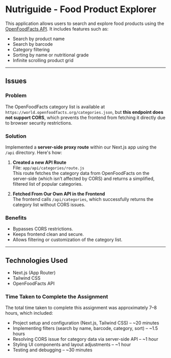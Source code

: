# Nutriguide - Food Product Explorer

This application allows users to search and explore food products using the [OpenFoodFacts API](https://world.openfoodfacts.org/). It includes features such as:

- Search by product name
- Search by barcode
- Category filtering
- Sorting by name or nutritional grade
- Infinite scrolling product grid

---

## Issues

### Problem

The OpenFoodFacts category list is available at `https://world.openfoodfacts.org/categories.json`, but **this endpoint does not support CORS**, which prevents the frontend from fetching it directly due to browser security restrictions.

### Solution

Implemented a **server-side proxy route** within our Next.js app using the `/api` directory. Here's how:

1. **Created a new API Route**  
   File: `app/api/categories/route.js`  
   This route fetches the category data from OpenFoodFacts on the server-side (which isn’t affected by CORS) and returns a simplified, filtered list of popular categories.

2. **Fetched From Our Own API in the Frontend**  
   The frontend calls `/api/categories`, which successfully returns the category list without CORS issues.

### Benefits

- Bypasses CORS restrictions.
- Keeps frontend clean and secure.
- Allows filtering or customization of the category list.

---

## Technologies Used

- Next.js (App Router)
- Tailwind CSS
- OpenFoodFacts API

### Time Taken to Complete the Assignment

The total time taken to complete this assignment was approximately 7–8 hours, which included:

- Project setup and configuration (Next.js, Tailwind CSS) – ~20 minutes
- Implementing filters (search by name, barcode, category, sort) – ~1.5 hours
- Resolving CORS issue for category data via server-side API – ~1 hour
- Styling UI components and layout adjustments – ~1 hour
- Testing and debugging – ~30 minutes
